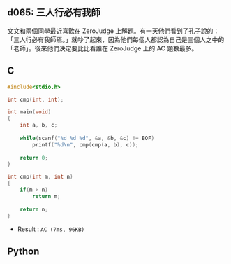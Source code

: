 ## d065: 三人行必有我師
文文和兩個同學最近喜歡在 ZeroJudge 上解題。有一天他們看到了孔子說的：「三人行必有我師焉。」就吵了起來，因為他們每個人都認為自己是三個人之中的「老師」。後來他們決定要比比看誰在 ZeroJudge 上的 AC 題數最多。

## C
```C
#include<stdio.h>

int cmp(int, int);

int main(void)
{
	int a, b, c;
	
	while(scanf("%d %d %d", &a, &b, &c) != EOF)
		printf("%d\n", cmp(cmp(a, b), c));
		
	return 0;
}

int cmp(int m, int n)
{
	if(m > n)
		return m;
	
	return n;
}
```
 * Result : `AC (7ms, 96KB)`

## Python
